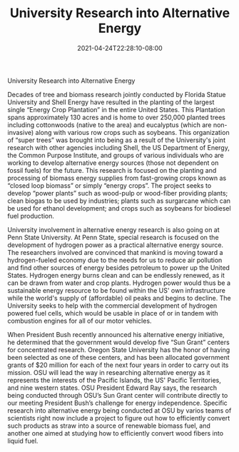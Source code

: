﻿---
title: "University Research into Alternative Energy"
date: 2021-04-24T22:28:10-08:00
description: "alternative energy Tips for Web Success"
featured_image: "/images/alternative energy.jpg"
tags: ["alternative energy"]
---

University Research into Alternative Energy

Decades of tree and biomass research jointly conducted by Florida Statue University and Shell Energy have resulted in the planting of the largest single “Energy Crop Plantation” in the entire United States. This Plantation spans approximately 130 acres and is home to over 250,000 planted trees including cottonwoods (native to the area) and eucalyptus (which are non-invasive) along with various row crops such as soybeans. This organization of “super trees” was brought into being as a result of the University's joint research with other agencies including Shell, the US Department of Energy, the Common Purpose Institute, and groups of various individuals who are working to develop alternative energy sources (those not dependent on fossil fuels) for the future. This research is focused on the planting and processing of biomass energy supplies from fast-growing crops known as “closed loop biomass” or simply “energy crops”. The project seeks to develop “power plants”  such as wood-pulp or wood-fiber providing plants; clean biogas to be used by industries; plants such as surgarcane which can be used for ethanol development; and crops such as soybeans for biodiesel fuel production.

University involvement in alternative energy research is also going on at Penn State University. At Penn State, special research is focused on the development of hydrogen power as a practical alternative energy source. The researchers involved are convinced that mankind is moving toward a hydrogen-fueled economy due to the needs for us to reduce air pollution and find other sources of energy besides petroleum to power up the United States. Hydrogen energy burns clean and can be endlessly renewed, as it can be drawn from water and crop plants. Hydrogen power would thus be a sustainable energy resource to be found within the US' own infrastructure while the world's supply of (affordable) oil peaks and begins to decline. The University seeks to help with the commercial development of hydrogen powered fuel cells, which would be usable in place of or in tandem with combustion engines for all of our motor vehicles. 

When President Bush recently announced his alternative energy initiative, he determined that the government would develop five “Sun Grant” centers for concentrated research. Oregon State University has the honor of having been selected as one of these centers, and has been allocated government grants of $20 million for each of the next four years in order to carry out its mission. OSU will lead the way in researching alternative energy as it represents the interests of the Pacific Islands, the US' Pacific Territories, and nine western states. OSU President Edward Ray says, the research being conducted through OSU’s Sun Grant center will contribute directly to our meeting President Bush’s challenge for energy independence. Specific research into alternative energy being conducted at OSU by varios teams of scientists right now include a project to figure out how to efficiently convert such products as straw into a source of renewable biomass fuel, and another one aimed at studying how to efficiently convert wood fibers into liquid fuel.

